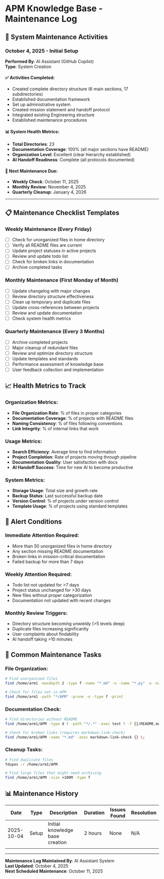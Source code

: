 # APM Knowledge Base - Maintenance Log

## 🔧 System Maintenance Activities

### October 4, 2025 - Initial Setup
**Performed By**: AI Assistant (GitHub Copilot)  
**Type**: System Creation  

#### ✅ Activities Completed:
- Created complete directory structure (6 main sections, 17 subdirectories)
- Established documentation framework
- Set up administrative system
- Created mission statement and handoff protocol
- Integrated existing Engineering structure
- Established maintenance procedures

#### 📊 System Health Metrics:
- **Total Directories**: 23
- **Documentation Coverage**: 100% (all major sections have README)
- **Organization Level**: Excellent (clear hierarchy established)
- **AI Handoff Readiness**: Complete (all protocols documented)

#### 🔄 Next Maintenance Due:
- **Weekly Check**: October 11, 2025
- **Monthly Review**: November 4, 2025
- **Quarterly Cleanup**: January 4, 2026

---

## 📋 Maintenance Checklist Templates

### Weekly Maintenance (Every Friday)
- [ ] Check for unorganized files in home directory
- [ ] Verify all README files are current
- [ ] Update project statuses in active projects
- [ ] Review and update todo list
- [ ] Check for broken links in documentation
- [ ] Archive completed tasks

### Monthly Maintenance (First Monday of Month)  
- [ ] Update changelog with major changes
- [ ] Review directory structure effectiveness
- [ ] Clean up temporary and duplicate files  
- [ ] Update cross-references between projects
- [ ] Review and update documentation
- [ ] Check system health metrics

### Quarterly Maintenance (Every 3 Months)
- [ ] Archive completed projects
- [ ] Major cleanup of redundant files
- [ ] Review and optimize directory structure
- [ ] Update templates and standards
- [ ] Performance assessment of knowledge base
- [ ] User feedback collection and implementation

## 📈 Health Metrics to Track

### Organization Metrics:
- **File Organization Rate**: % of files in proper categories
- **Documentation Coverage**: % of projects with README files  
- **Naming Consistency**: % of files following conventions
- **Link Integrity**: % of internal links that work

### Usage Metrics:
- **Search Efficiency**: Average time to find information
- **Project Completion**: Rate of projects moving through pipeline
- **Documentation Quality**: User satisfaction with docs
- **AI Handoff Success**: Time for new AI to become productive

### System Metrics:
- **Storage Usage**: Total size and growth rate
- **Backup Status**: Last successful backup date
- **Version Control**: % of projects under version control
- **Template Usage**: % of projects using standard templates

## 🚨 Alert Conditions

### Immediate Attention Required:
- More than 50 unorganized files in home directory
- Any section missing README documentation  
- Broken links in mission-critical documentation
- Failed backup for more than 7 days

### Weekly Attention Required:
- Todo list not updated for >7 days
- Project status unchanged for >30 days
- New files without proper categorization
- Documentation not updated with recent changes

### Monthly Review Triggers:
- Directory structure becoming unwieldy (>5 levels deep)
- Duplicate files increasing significantly
- User complaints about findability
- AI handoff taking >10 minutes

## 🔧 Common Maintenance Tasks

### File Organization:
```bash
# Find unorganized files
find /home/arm1 -maxdepth 2 -type f -name "*.md" -o -name "*.py" -o -name "*.cpp"

# Check for files not in APM
find /home/arm1 -path "*/APM" -prune -o -type f -print
```

### Documentation Check:
```bash
# Find directories without README
find /home/arm1/APM -type d ! -path "*/.*" -exec test ! -f {}/README.md \; -print

# Check for broken links (requires markdown-link-check)
find /home/arm1/APM -name "*.md" -exec markdown-link-check {} \;
```

### Cleanup Tasks:
```bash
# Find duplicate files
fdupes -r /home/arm1/APM

# Find large files that might need archiving  
find /home/arm1/APM -size +100M -type f
```

## 📊 Maintenance History

| Date | Type | Description | Duration | Issues Found | Resolution |
|------|------|-------------|----------|--------------|------------|
| 2025-10-04 | Setup | Initial knowledge base creation | 2 hours | None | N/A |
| | | | | | |

---

**Maintenance Log Maintained By**: AI Assistant System  
**Last Updated**: October 4, 2025  
**Next Scheduled Maintenance**: October 11, 2025